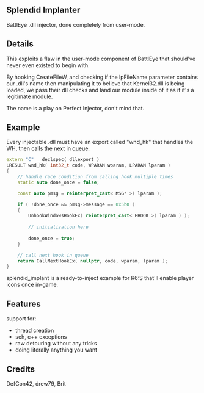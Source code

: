 ## Splendid Implanter

BattlEye .dll injector, done completely from user-mode.

## Details

This exploits a flaw in the user-mode component of BattlEye that should've never even existed to begin with.

By hooking CreateFileW, and checking if the lpFileName parameter contains our .dll's name then manipulating it to believe that Kernel32.dll is being loaded, we pass their dll checks and land our module inside of it as if it's a legitimate module.

The name is a play on Perfect Injector, don't mind that.

## Example

Every injectable .dll must have an export called "wnd_hk" that handles the WH, then calls the next in queue.

```cpp
extern "C" __declspec( dllexport )
LRESULT wnd_hk( int32_t code, WPARAM wparam, LPARAM lparam )
{
	// handle race condition from calling hook multiple times
	static auto done_once = false;

	const auto pmsg = reinterpret_cast< MSG* >( lparam );

	if ( !done_once && pmsg->message == 0x5b0 )
	{
		UnhookWindowsHookEx( reinterpret_cast< HHOOK >( lparam ) );
		
		// initialization here
		
		done_once = true;
	}

	// call next hook in queue
	return CallNextHookEx( nullptr, code, wparam, lparam );
}
```

splendid_implant is a ready-to-inject example for R6:S that'll enable player icons once in-game.

## Features

support for:

- thread creation
- seh, c++ exceptions
- raw detouring without any tricks
- doing literally anything you want

## Credits

DefCon42, drew79, Brit
